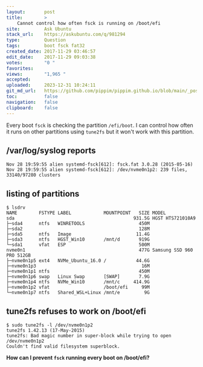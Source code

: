```yaml
---
layout:       post
title:        >
    Cannot control how often fsck is running on /boot/efi
site:         Ask Ubuntu
stack_url:    https://askubuntu.com/q/981294
type:         Question
tags:         boot fsck fat32
created_date: 2017-11-29 03:46:57
edit_date:    2017-11-29 09:03:38
votes:        "0 "
favorites:    
views:        "1,965 "
accepted:     
uploaded:     2023-12-31 10:24:11
git_md_url:   https://github.com/pippim/pippim.github.io/blob/main/_posts/2017/2017-11-29-Cannot-control-how-often-fsck-is-running-on-_boot_efi.md
toc:          false
navigation:   false
clipboard:    false
---
```


Every boot `fsck` is checking the partition `/efi/boot`. I can control how often it runs on other partitions using `tune2fs` but it won't work with this partition.

## /var/log/syslog reports

``` 
Nov 28 19:59:55 alien systemd-fsck[612]: fsck.fat 3.0.28 (2015-05-16)
Nov 28 19:59:55 alien systemd-fsck[612]: /dev/nvme0n1p2: 239 files, 33140/97280 clusters
```

## listing of partitions
``` 
$ lsdrv
NAME        FSTYPE LABEL            MOUNTPOINT   SIZE MODEL
sda                                            931.5G HGST HTS721010A9
├─sda4      ntfs   WINRETOOLS                    450M 
├─sda2                                           128M 
├─sda5      ntfs   Image                        11.4G 
├─sda3      ntfs   HGST_Win10       /mnt/d       919G 
└─sda1      vfat   ESP                           500M 
nvme0n1                                          477G Samsung SSD 960 PRO 512GB 
├─nvme0n1p5 ext4   NVMe_Ubuntu_16.0 /           44.6G 
├─nvme0n1p3                                       16M 
├─nvme0n1p1 ntfs                                 450M 
├─nvme0n1p6 swap   Linux Swap       [SWAP]       7.9G 
├─nvme0n1p4 ntfs   NVMe_Win10       /mnt/c     414.9G 
├─nvme0n1p2 vfat                    /boot/efi     99M 
└─nvme0n1p7 ntfs   Shared_WSL+Linux /mnt/e         9G 
```

## tune2fs refuses to work on /boot/efi

``` 
$ sudo tune2fs -l /dev/nvme0n1p2
tune2fs 1.42.13 (17-May-2015)
tune2fs: Bad magic number in super-block while trying to open /dev/nvme0n1p2
Couldn't find valid filesystem superblock.
```

**How can I prevent `fsck` running every boot on /boot/efi?**
